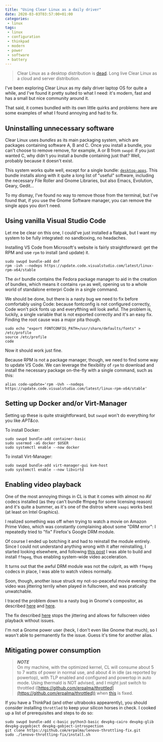 ```yaml
---
title: "Using Clear Linux as a daily driver"
date: 2020-03-03T03:57:00+01:00
categories:
 - linux
tags:
 - linux
 - configuration
 - thinkpad
 - modern
 - power
 - software
 - battery
---
```


>  Clear Linux as a desktop distribution is [dead](https://community.clearlinux.org/t/changes-coming-to-clear-linux-direction/4337). Long live Clear Linux as a cloud and server distribution.

I've been exploring Clear Linux as my daily driver laptop OS for quite a while, and I've found it pretty suited to what I need: it's modern, fast and has a small but nice community around it.

That said, it comes bundled with its own little quirks and problems: here are some examples of what I found annoying and had to fix.

## Uninstalling unnecessary software

Clear Linux uses *bundles* as its main packaging system, which are packages containing software A, B and C. Once you install a bundle, you can't choose to remove remove, for example, A or B from `swupd`: if you just wanted C, why didn't you install a bundle containing just that? Well, probably because it doesn't exist.

This system works quite well, except for a single bundle: [`desktop-apps`](https://clearlinux.org/software/bundle/desktop-apps). This bundle installs along with it quite a long list of "useful" software, including the necessary File Roller and Gnome Libraries, but also Emacs, Evolution, Geary, Gedit...

To my dismay, I've found no way to remove those from the terminal, but I've found that, if you use the Gnome Software manager, you can remove the single apps you don't need.

## Using vanilla Visual Studio Code

Let me be clear on this one, I could've just installed a flatpak, but I want my system to be fully integrated: no sandboxing, no headaches.

Installing VS Code from Microsoft's website is fairly straightforward: get the RPM and use `rpm` to install (and update) it.

```shell
sudo swupd bundle-add dnf
rpm -ivh --nodeps https://update.code.visualstudio.com/latest/linux-rpm-x64/stable
```

The `dnf` bundle contains the Fedora package manager to aid in the creation of bundles, which means it contains `rpm` as well, opening us to a whole world of standalone enterpri Code in a single command.

We should be done, but there is a nasty bug we need to fix before comfortably using Code: because fontconfig is not configured correctly, Code won't pick fonts up and everyfthing will look awful. The problem is, luckily, a single variable that is not exported correctly and it's an easy fix. Finding the root cause was a major pita though.

```shell
sudo echo "export FONTCONFIG_PATH=/usr/share/defaults/fonts" > /etc/profile
source /etc/profile
code
```

Now it should work just fine.

Because RPM is not a package manager, though, we need to find some way to update VS Code. We can leverage the flexibility of `rpm` to download and install the necessary package on-the-fly with a single command, such as this:

```shell
alias code-update='rpm -Uvh --nodeps https://update.code.visualstudio.com/latest/linux-rpm-x64/stable'
```

## Setting up Docker and/or Virt-Manager

Setting up these is quite straightforward, but `swupd` won't do everything for you like *APT&co.*

To install Docker:

```shell
sudo swupd bundle-add container-basic
sudo usermod -aG docker $USER
sudo systemctl enable --now docker
```

To install Virt-Manager:

```shell
sudo swupd bundle-add virt-manager-gui kvm-host
sudo systemctl enable --now libvirtd
```

## Enabling video playback

One of the most annoying things in CL is that it comes with almost no AV codecs installed (as they can't bundle ffmpeg for some licensing reason) and it's quite a bummer, as it's one of the distros where `vaapi` works best (at least on Intel Graphics).

I realized something was off when trying to watch a movie on Amazon Prime Video, which was constantly complaining about some "DRM error": I repeatedly tried to "fix" Firefox's Google DRM module.

Of course I ended up botching it and had to reinstall the module entirely. Since I could not understand anything wrong with it after reinstalling, I started looking elsewhere, and following [this post](https://community.clearlinux.org/t/how-to-h264-etc-support-for-firefox-including-ffmpeg-install/195) I was able to build and install `ffmpeg`, thus enabling system-wide video acceleration.

It turns out that the awful DRM module was not the culprit, as with `ffmpeg` codecs in place, I was able to watch videos normally.

Soon, though, another issue struck my not-so-peaceful movie evening: the video was jittering terrily when played in fullscreen, and was pratically unwatchable.

I traced the problem down to a nasty bug in Gnome's compositor, as described [here](https://bugzilla.mozilla.org/show_bug.cgi?id=1134077
) and [here](https://bugzilla.gnome.org/show_bug.cgi?id=741376#c15).

The fix described [here](https://github.com/ValveSoftware/steam-for-linux/issues/5866) stops the jittering and allows for fullscreen video playback without issues.

I'm not a Gnome power user (heck, I don't even like Gnome that much), so I wasn't able to permanently fix the issue. Guess it's time for another alias.

## Mitigating power consumption

> ***NOTE***<br>
> On my machine, with the optimized kernel, CL will consume about 5 to 7 watts of power in normal use, and about 4 in idle (as reported by powertop), with TLP enabled and configured and powertop in auto mode. Using thermald is NOT advised, and I might just switch to throttled  ([https://github.com/erpalma/throttled](https://github.com/erpalma/throttled)) when [this](https://github.com/clearlinux/distribution/issues/1337) is fixed.

If you have a ThinkPad (and other ultrabooks appearently), you should consider installing `throttled` to keep your silicon horses in check. I cooked up a list of prerequisites and steps to do so:

```shell
sudo swupd bundle-add c-basic python3-basic devpkg-cairo devpkg-glib devpkg-pygobject devpkg-gobject-introspection
git clone https://github.com/erpalma/lenovo-throttling-fix.git
sudo ./lenovo-throttling-fix/install.sh
```